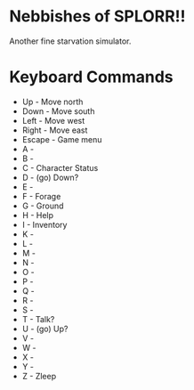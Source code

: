 # Nebbishes of SPLORR!!
Another fine starvation simulator.

# Keyboard Commands
* Up - Move north
* Down - Move south
* Left - Move west
* Right - Move east
* Escape - Game menu
* A -
* B -
* C - Character Status
* D - (go) Down?
* E - 
* F - Forage
* G - Ground
* H - Help
* I - Inventory
* K -
* L - 
* M -
* N -
* O -
* P -
* Q -
* R -
* S -
* T - Talk?
* U - (go) Up?
* V - 
* W -
* X -
* Y -
* Z - Zleep